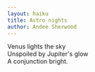 ```yaml
---
layout: haiku
title: Astro nights
author: Andee Sherwood
---
```


Venus lights the sky<br>
Unspoiled by Jupiter's glow<br>
A conjunction bright.<br>
